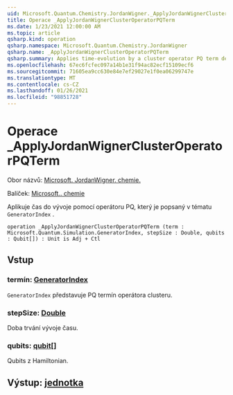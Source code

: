 ```yaml
---
uid: Microsoft.Quantum.Chemistry.JordanWigner._ApplyJordanWignerClusterOperatorPQTerm
title: Operace _ApplyJordanWignerClusterOperatorPQTerm
ms.date: 1/23/2021 12:00:00 AM
ms.topic: article
qsharp.kind: operation
qsharp.namespace: Microsoft.Quantum.Chemistry.JordanWigner
qsharp.name: _ApplyJordanWignerClusterOperatorPQTerm
qsharp.summary: Applies time-evolution by a cluster operator PQ term described by a `GeneratorIndex`.
ms.openlocfilehash: 67ec6fcfec097a14b1e31f94ac82ecf15109ecf6
ms.sourcegitcommit: 71605ea9cc630e84e7ef29027e1f0ea06299747e
ms.translationtype: MT
ms.contentlocale: cs-CZ
ms.lasthandoff: 01/26/2021
ms.locfileid: "98851728"
---
```

# <a name="_applyjordanwignerclusteroperatorpqterm-operation"></a>Operace _ApplyJordanWignerClusterOperatorPQTerm

Obor názvů: [Microsoft. JordanWigner. chemie.](xref:Microsoft.Quantum.Chemistry.JordanWigner)

Balíček: [Microsoft.. chemie](https://nuget.org/packages/Microsoft.Quantum.Chemistry)


Aplikuje čas do vývoje pomocí operátoru PQ, který je popsaný v tématu `GeneratorIndex` .

```qsharp
operation _ApplyJordanWignerClusterOperatorPQTerm (term : Microsoft.Quantum.Simulation.GeneratorIndex, stepSize : Double, qubits : Qubit[]) : Unit is Adj + Ctl
```


## <a name="input"></a>Vstup

### <a name="term--generatorindex"></a>termín: [GeneratorIndex](xref:Microsoft.Quantum.Simulation.GeneratorIndex)

`GeneratorIndex` představuje PQ termín operátora clusteru.


### <a name="stepsize--double"></a>stepSize: [Double](xref:microsoft.quantum.lang-ref.double)

Doba trvání vývoje času.


### <a name="qubits--qubit"></a>qubits: [qubit](xref:microsoft.quantum.lang-ref.qubit)[]

Qubits z Hamiltonian.



## <a name="output--unit"></a>Výstup: [jednotka](xref:microsoft.quantum.lang-ref.unit)


